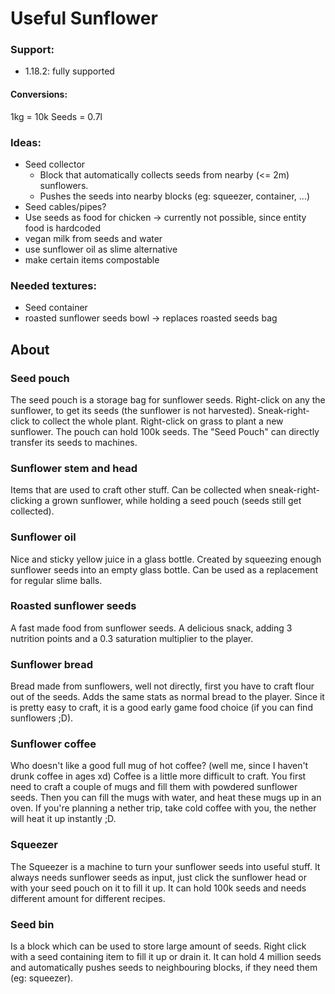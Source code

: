# Useful Sunflower

### Support:

- 1.18.2: fully supported

#### Conversions:

1kg = 10k Seeds = 0.7l

### Ideas:

- Seed collector
  - Block that automatically collects seeds from nearby (<= 2m) sunflowers.
  - Pushes the seeds into nearby blocks (eg: squeezer, container, ...)
- Seed cables/pipes?
- Use seeds as food for chicken -> currently not possible, since entity food is hardcoded
- vegan milk from seeds and water
- use sunflower oil as slime alternative
- make certain items compostable

### Needed textures:
- Seed container
- roasted sunflower seeds bowl -> replaces roasted seeds bag

## About
### Seed pouch
The seed pouch is a storage bag for sunflower seeds.
Right-click on any the sunflower, to get its seeds (the sunflower is not harvested).
Sneak-right-click to collect the whole plant.
Right-click on grass to plant a new sunflower.
The pouch can hold 100k seeds.
The "Seed Pouch" can directly transfer its seeds to machines.

### Sunflower stem and head
Items that are used to craft other stuff.
Can be collected when sneak-right-clicking a grown sunflower, while holding a seed pouch (seeds still get collected).

### Sunflower oil
Nice and sticky yellow juice in a glass bottle.
Created by squeezing enough sunflower seeds into an empty glass bottle.
Can be used as a replacement for regular slime balls.

### Roasted sunflower seeds
A fast made food from sunflower seeds.
A delicious snack, adding 3 nutrition points and a 0.3 saturation multiplier to the player.

### Sunflower bread
Bread made from sunflowers, well not directly, first you have to craft flour out of the seeds.
Adds the same stats as normal bread to the player.
Since it is pretty easy to craft, it is a good early game food choice (if you can find sunflowers ;D).

### Sunflower coffee
Who doesn't like a good full mug of hot coffee? (well me, since I haven't drunk coffee in ages xd)
Coffee is a little more difficult to craft.
You first need to craft a couple of mugs and fill them with powdered sunflower seeds.
Then you can fill the mugs with water, and heat these mugs up in an oven.
If you're planning a nether trip, take cold coffee with you, the nether will heat it up instantly ;D.

### Squeezer
The Squeezer is a machine to turn your sunflower seeds into useful stuff.
It always needs sunflower seeds as input, just click the sunflower head or with your seed pouch on it to fill it up.
It can hold 100k seeds and needs different amount for different recipes.

### Seed bin
Is a block which can be used to store large amount of seeds.
Right click with a seed containing item to fill it up or drain it.
It can hold 4 million seeds and automatically pushes seeds to neighbouring blocks, if they need them (eg: squeezer).